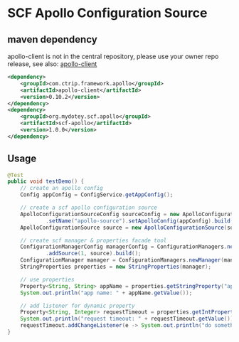 # SCF Apollo Configuration Source

## maven dependency

apollo-client is not in the central repository, please use your owner repo release, see also: [apollo-client](https://github.com/ctripcorp/apollo/wiki/Java%E5%AE%A2%E6%88%B7%E7%AB%AF%E4%BD%BF%E7%94%A8%E6%8C%87%E5%8D%97#%E4%BA%8Cmaven-dependency)

```xml
<dependency>
    <groupId>com.ctrip.framework.apollo</groupId>
    <artifactId>apollo-client</artifactId>
    <version>0.10.2</version>
</dependency>
<dependency>
    <groupId>org.mydotey.scf.apollo</groupId>
    <artifactId>scf-apollo</artifactId>
    <version>1.0.0</version>
</dependency>
```

## Usage

```java
@Test
public void testDemo() {
    // create an apollo config
    Config appConfig = ConfigService.getAppConfig();

    // create a scf apollo configuration source
    ApolloConfigurationSourceConfig sourceConfig = new ApolloConfigurationSourceConfig.Builder()
            .setName("apollo-source").setApolloConfig(appConfig).build();
    ApolloConfigurationSource source = new ApolloConfigurationSource(sourceConfig);

    // create scf manager & properties facade tool
    ConfigurationManagerConfig managerConfig = ConfigurationManagers.newConfigBuilder().setName("my-app")
            .addSource(1, source).build();
    ConfigurationManager manager = ConfigurationManagers.newManager(managerConfig);
    StringProperties properties = new StringProperties(manager);

    // use properties
    Property<String, String> appName = properties.getStringProperty("app.name", "unknown");
    System.out.println("app name: " + appName.getValue());

    // add listener for dynamic property
    Property<String, Integer> requestTimeout = properties.getIntProperty("request.timeout", 1000);
    System.out.println("request timeout: " + requestTimeout.getValue());
    requestTimeout.addChangeListener(e -> System.out.println("do something"));
}
```
